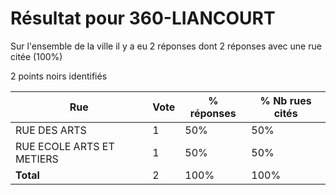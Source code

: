 # Résultat pour 360-LIANCOURT

Sur l'ensemble de la ville il y a eu 2 réponses dont 2 réponses avec une rue citée (100%)

2 points noirs identifiés

| Rue | Vote | % réponses | % Nb rues cités|
|-----|------|------------|----------------|
| RUE DES ARTS | 1 | 50% | 50%|
| RUE ECOLE ARTS ET METIERS | 1 | 50% | 50%|
| **Total** | 2 | 100% | 100%|
